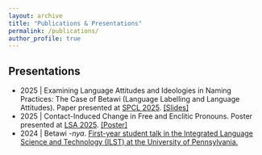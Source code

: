 ```yaml
---
layout: archive
title: "Publications & Presentations"
permalink: /publications/
author_profile: true
---
```

## Presentations ## 
- 2025 \| Examining Language Attitudes and Ideologies in Naming Practices: The Case of Betawi (Language Labelling and Language Attitudes). Paper presented at [SPCL 2025](https://web.cvent.com/event/40d9411e-b965-4659-b9c3-63046eeed3d4/websitePage:0fce7914-bbae-47fb-991c-3050b18e5787?session=e59f3ad4-e5b6-435e-b963-24481b17b596). [[Slides]](https://pristinakoon.com/files/KoonSPCLSlidesFinal.pdf)
- 2025  \| Contact-Induced Change in Free and Enclitic Pronouns. Poster presented at [LSA 2025](https://web.cvent.com/event/40d9411e-b965-4659-b9c3-63046eeed3d4/websitePage:0fce7914-bbae-47fb-991c-3050b18e5787?session=1bcb5c7e-c711-46cb-87e9-54119d3278bd). [[Poster]](https://pristinakoon.com/files/KoonLSAPoster.pdf)
- 2024 \| Betawi _-nya_. [First-year student talk in the Integrated Language Science and Technology (ILST) at the University of Pennsylvania.](https://mindcore.sas.upenn.edu/calendar_event/ilst-seminar-mini-talks-2-2/)

